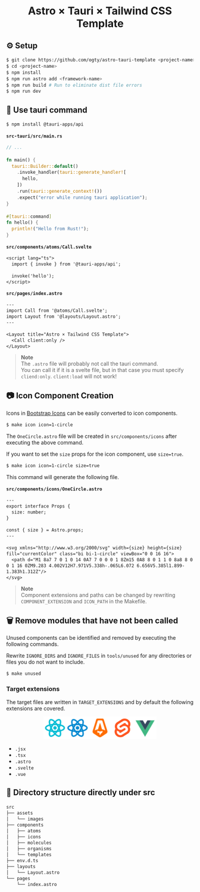 <h1 align="center">Astro × Tauri × Tailwind CSS Template</h1>

## ⚙️ Setup

```zsh
$ git clone https://github.com/ogty/astro-tauri-template <project-name>
$ cd <project-name>
$ npm install
$ npm run astro add <framework-name>
$ npm run build # Run to eliminate dist file errors
$ npm run dev
```

## 🤖 Use tauri command

```zsh
$ npm install @tauri-apps/api
```

**`src-tauri/src/main.rs`**

```rs
// ...

fn main() {
  tauri::Builder::default()
    .invoke_handler(tauri::generate_handler![
      hello,
    ])
    .run(tauri::generate_context!())
    .expect("error while running tauri application");
}

#[tauri::command]
fn hello() {
  println!("Hello from Rust!");
}
```

**`src/components/atoms/Call.svelte`**

```svelte
<script lang="ts">
  import { invoke } from '@tauri-apps/api';

  invoke('hello');
</script>
```

**`src/pages/index.astro`**

```astro
---
import Call from '@atoms/Call.svelte';
import Layout from '@layouts/Layout.astro';
---

<Layout title="Astro × Tailwind CSS Template">
  <Call client:only />
</Layout>
```

> **Note**<br />
> The `.astro` file will probably not call the tauri command.<br />
> You can call it if it is a svelte file, but in that case you must specify `cliend:only`. `client:load` will not work!

## 📷 Icon Component Creation

Icons in [Bootstrap Icons](https://icons.getbootstrap.com/) can be easily converted to icon components.

```zsh
$ make icon icon=1-circle
```

The `OneCircle.astro` file will be created in `src/components/icons` after executing the above command.

If you want to set the `size` props for the icon component, use `size=true`.

```zsh
$ make icon icon=1-circle size=true
```

This command will generate the following file.

**`src/components/icons/OneCircle.astro`**

```astro
---
export interface Props {
  size: number;
}

const { size } = Astro.props;
---

<svg xmlns="http://www.w3.org/2000/svg" width={size} height={size} fill="currentColor" class="bi bi-1-circle" viewBox="0 0 16 16">
  <path d="M1 8a7 7 0 1 0 14 0A7 7 0 0 0 1 8Zm15 0A8 8 0 1 1 0 8a8 8 0 0 1 16 0ZM9.283 4.002V12H7.971V5.338h-.065L6.072 6.656V5.385l1.899-1.383h1.312Z"/>
</svg>
```

> **Note**  
> Component extensions and paths can be changed by rewriting `COMPONENT_EXTENSION` and `ICON_PATH` in the Makefile.

## 🗑 Remove modules that have not been called

Unused components can be identified and removed by executing the following commands.

Rewrite `IGNORE_DIRS` and `IGNORE_FILES` in `tools/unused` for any directories or files you do not want to include.

```zsh
$ make unused
```

### Target extensions

The target files are written in `TARGET_EXTENSIONS` and by default the following extensions are covered.

<div align="center">

  <img src="https://raw.githubusercontent.com/PKief/vscode-material-icon-theme/main/icons/react.svg" width="12%" /><img src="https://raw.githubusercontent.com/PKief/vscode-material-icon-theme/main/icons/react_ts.svg" width="12%" /><img src="https://raw.githubusercontent.com/PKief/vscode-material-icon-theme/main/icons/astro.svg" width="12%" /><img src="https://raw.githubusercontent.com/PKief/vscode-material-icon-theme/main/icons/svelte.svg" width="12%" /><img src="https://raw.githubusercontent.com/PKief/vscode-material-icon-theme/main/icons/vue.svg" width="12%" />

</div>

- `.jsx`
- `.tsx`
- `.astro`
- `.svelte`
- `.vue`

## 🌳 Directory structure directly under src

```
src
├── assets
│   └── images
├── components
│   ├── atoms
│   ├── icons
│   ├── molecules
│   ├── organisms
│   └── templates
├── env.d.ts
├── layouts
│   └── Layout.astro
└── pages
    └── index.astro
```
